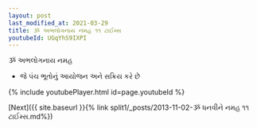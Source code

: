 ```yaml
---
layout: post
last_modified_at: 2021-03-29
title: ૐ અભલોગનાય નમહ ૧૧ ટાઈમ્સ
youtubeId: UGqYhS9IXPI
---
```

 
 
 ૐ અભલોગનાય નમહ  
 
 -  જે પંચ ભૂતોનું આયોજન અને સક્રિય કરે છે 
 
  
 
  
 
 
 
 
 
 


{% include youtubePlayer.html id=page.youtubeId %}
 
[Next]({{ site.baseurl }}{% link  split1/_posts/2013-11-02-ૐ ધનવીને નમહ ૧૧ ટાઈમ્સ.md%})
 
